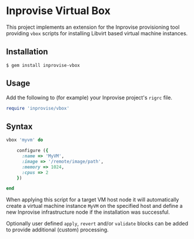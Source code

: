 
Inprovise Virtual Box
=====================

This project implements an extension for the Inprovise provisioning tool providing `vbox` scripts for installing
Libvirt based virtual machine instances.

Installation
------------

    $ gem install inprovise-vbox

Usage
-----

Add the following to (for example) your Inprovise project's `rigrc` file.

````ruby
require 'inprovise/vbox'
````

Syntax
------

````ruby
vbox 'myvm' do

    configure ({
      :name => 'MyVM',
      :image => '/remote/image/path',
      :memory => 1024,
      :cpus => 2  
    })

end
````

When applying this script for a target VM host node it will automatically create a virtual machine instance `MyVM`
on the specified host and define a new Inprovise infrastructure node if the installation was successful.

Optionally user defined `apply`, `revert` and/or `validate` blocks can be added to provide additional (custom) 
processing.
  
